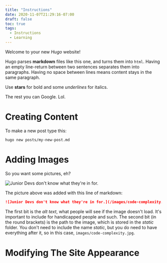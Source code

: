 ```yaml
---
title: "Instructions"
date: 2020-11-07T21:29:16-07:00
draft: false
toc: true
tags:
  - Instructions
  - Learning
---
```


Welcome to your new _Hugo_ website!

Hugo parses **markdown** files like this one, and turns them into `html`.
Having an empty line-return between two sentences separates them into
paragraphs. Having no space between lines means content stays in the same
paragraph.

Use **stars** for bold and some _underlines_ for italics.

The rest you can Google. Lol.

# Creating Content

To make a new post type this:

```
hugo new posts/my-new-post.md
```

# Adding Images

So you want some pictures, eh?

![Junior Devs don't know what they're in for.](/images/code-complexity.jpg)

The picture above was added with this line of markdown:

```md
![Junior Devs don't know what they're in for.](/images/code-complexity.jpg)
```

The first bit is the _alt text_, what people will see if the image doesn't load.
It's important to include for handicapped people and such.
The second bit (in the round brackets) is the path to the image, which is stored in the
_static_ folder. You don't need to include the name _static_, but you do need to
have everything after it, so in this case, `images/code-complexity.jpg`.

# Modifying The Site Appearance
